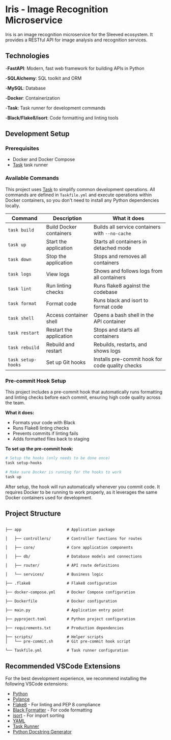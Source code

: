 # Iris - Image Recognition Microservice

Iris is an image recognition microservice for the Sleeved ecosystem. It provides a RESTful API for image analysis and recognition services.

## Technologies

-**FastAPI**: Modern, fast web framework for building APIs in Python

-**SQLAlchemy**: SQL toolkit and ORM

-**MySQL**: Database

-**Docker**: Containerization

-**Task**: Task runner for development commands

-**Black/Flake8/isort**: Code formatting and linting tools

## Development Setup

### Prerequisites

- Docker and Docker Compose
- [Task](https://taskfile.dev/) task runner

### Available Commands

This project uses [Task](https://taskfile.dev/) to simplify common development operations. All commands are defined in `Taskfile.yml` and execute operations within Docker containers, so you don't need to install any Python dependencies locally.

| Command          | Description             | What it does                                      |
| ---------------- | ----------------------- | ------------------------------------------------- |
| `task build`   | Build Docker containers | Builds all service containers with `--no-cache` |
| `task up`      | Start the application   | Starts all containers in detached mode            |
| `task down`    | Stop the application    | Stops and removes all containers                  |
| `task logs`    | View logs               | Shows and follows logs from all containers        |
| `task lint`    | Run linting checks      | Runs flake8 against the codebase                  |
| `task format`  | Format code             | Runs black and isort to format code               |
| `task shell`   | Access container shell  | Opens a bash shell in the API container           |
| `task restart` | Restart the application | Stops and starts all containers                   |
| `task rebuild` | Rebuild and restart     | Rebuilds, restarts, and shows logs                |
| `task setup-hooks` | Set up Git hooks | Installs pre-commit hook for code quality checks |

### Pre-commit Hook Setup

This project includes a pre-commit hook that automatically runs formatting and linting checks before each commit, ensuring high code quality across the team.

**What it does:**
- Formats your code with Black
- Runs Flake8 linting checks
- Prevents commits if linting fails
- Adds formatted files back to staging

**To set up the pre-commit hook:**

```bash
# Setup the hooks (only needs to be done once)
task setup-hooks

# Make sure Docker is running for the hooks to work
task up
```

After setup, the hook will run automatically whenever you commit code. It requires Docker to be running to work properly, as it leverages the same Docker containers used for development.

## Project Structure

```

├── app                    # Application package

│   ├── controllers/       # Controller functions for routes

│   ├── core/              # Core application components

│   ├── db/                # Database models and connections

│   ├── router/            # API route definitions

│   └── services/          # Business logic

├── .flake8                # Flake8 configuration

├── docker-compose.yml     # Docker Compose configuration

├── Dockerfile             # Docker configuration

├── main.py                # Application entry point

├── pyproject.toml         # Python project configuration

├── requirements.txt       # Production dependencies

├── scripts/               # Helper scripts
│   └── pre-commit.sh      # Git pre-commit hook script

└── Taskfile.yml           # Task runner configuration

```

## Recommended VSCode Extensions

For the best development experience, we recommend installing the following VSCode extensions:

- [Python](https://marketplace.visualstudio.com/items?itemName=ms-python.python)
- [Pylance](https://marketplace.visualstudio.com/items?itemName=ms-python.vscode-pylance)
- [Flake8](https://marketplace.visualstudio.com/items?itemName=ms-python.flake8) - For linting and PEP 8 compliance
- [Black Formatter](https://marketplace.visualstudio.com/items?itemName=ms-python.black-formatter) - For code formatting
- [isort](https://marketplace.visualstudio.com/items?itemName=ms-python.isort) - For import sorting
- [YAML](https://marketplace.visualstudio.com/items?itemName=redhat.vscode-yaml)
- [Task Runner](https://marketplace.visualstudio.com/items?itemName=spmeesseman.vscode-taskexplorer)
- [Python Docstring Generator](https://marketplace.visualstudio.com/items?itemName=njpwerner.autodocstring)